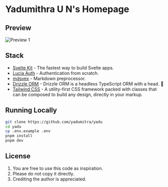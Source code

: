 # Yadumithra U N's Homepage

## Preview

![Preview 1](./static/preview-1.png)

## Stack

- [Svelte Kit](https://svelte.dev/) - The fastest way to build Svelte apps.
- [Lucia Auth](https://lucia-auth.com/) - Authentication from scratch.
- [mdsvex](https://mdsvex.pngwn.io/) - Markdown preprocessor.
- [Drizzle ORM](https://orm.drizzle.team/) - Drizzle ORM is a headless TypeScript ORM with a head. 🐲
- [Tailwind CSS](https://tailwindcss.com) - A utility-first CSS framework packed with classes that can be composed to build any design, directly in your markup.

## Running Locally

```bash
git clone https://github.com/yadumitra/yadu
cd yadu
cp .env.example .env
pnpm install
pnpm dev
```

## License

1. You are free to use this code as inspiration.
2. Please do not copy it directly.
3. Crediting the author is appreciated.
